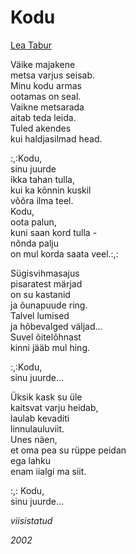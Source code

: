 # Kodu

[Lea Tabur](./)

Väike majakene  
metsa varjus seisab.  
Minu kodu armas  
ootamas on seal.  
Vaikne metsarada  
aitab teda leida.  
Tuled akendes  
kui haldjasilmad head.

:,:Kodu,  
sinu juurde  
ikka tahan tulla,  
kui ka kõnnin kuskil  
võõra ilma teel.  
Kodu,  
oota palun,  
kuni saan kord tulla -  
nõnda palju  
on mul korda saata veel.:,:

Sügisvihmasajus  
pisaratest märjad  
on su kastanid  
ja õunapuude ring.  
Talvel lumised  
ja hõbevalged väljad...  
Suvel õitelõhnast  
kinni jääb mul hing.

:,:Kodu,  
sinu juurde...

Üksik kask su üle  
kaitsvat varju heidab,  
laulab kevaditi  
linnulauluviit.  
Unes näen,  
et oma pea su rüppe peidan  
ega lahku  
enam iialgi ma siit.

:,: Kodu,  
sinu juurde...

_viisistatud_

_2002_

